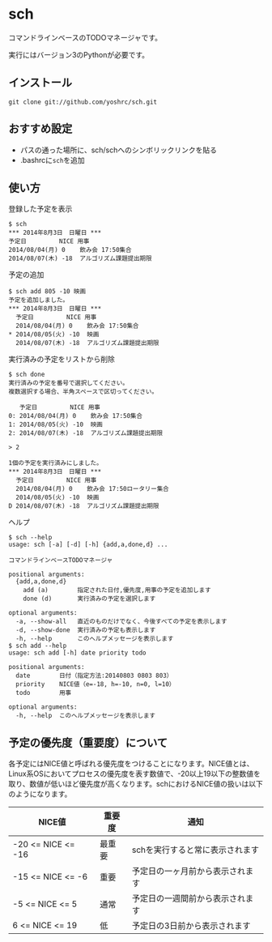 # sch

コマンドラインベースのTODOマネージャです。

実行にはバージョン3のPythonが必要です。

## インストール

    git clone git://github.com/yoshrc/sch.git

## おすすめ設定

- パスの通った場所に、sch/schへのシンボリックリンクを貼る
- .bashrcに`sch`を追加

## 使い方

登録した予定を表示

    $ sch
    *** 2014年8月3日　日曜日 ***
    予定日         NICE 用事
    2014/08/04(月) 0    飲み会 17:50集合
    2014/08/07(木) -18  アルゴリズム課題提出期限

予定の追加

    $ sch add 805 -10 映画
    予定を追加しました。
    *** 2014年8月3日　日曜日 ***
      予定日         NICE 用事
      2014/08/04(月) 0    飲み会 17:50集合
    * 2014/08/05(火) -10  映画
      2014/08/07(木) -18  アルゴリズム課題提出期限

実行済みの予定をリストから削除

    $ sch done
    実行済みの予定を番号で選択してください。
    複数選択する場合、半角スペースで区切ってください。

       予定日         NICE 用事
    0: 2014/08/04(月) 0    飲み会 17:50集合
    1: 2014/08/05(火) -10  映画
    2: 2014/08/07(木) -18  アルゴリズム課題提出期限

    > 2

    1個の予定を実行済みにしました。
    *** 2014年8月3日　日曜日 ***
      予定日         NICE 用事
      2014/08/04(月) 0    飲み会 17:50ロータリー集合
      2014/08/05(火) -10  映画
    D 2014/08/07(木) -18  アルゴリズム課題提出期限

ヘルプ

    $ sch --help
    usage: sch [-a] [-d] [-h] {add,a,done,d} ...

    コマンドラインベースTODOマネージャ

    positional arguments:
      {add,a,done,d}
        add (a)        指定された日付,優先度,用事の予定を追加します
        done (d)       実行済みの予定を選択します

    optional arguments:
      -a, --show-all   直近のものだけでなく、今後すべての予定を表示します
      -d, --show-done  実行済みの予定も表示します
      -h, --help       このヘルプメッセージを表示します
    $ sch add --help
    usage: sch add [-h] date priority todo

    positional arguments:
      date        日付（指定方法:20140803 0803 803）
      priority    NICE値（e=-18, h=-10, n=0, l=10）
      todo        用事

    optional arguments:
      -h, --help  このヘルプメッセージを表示します

## 予定の優先度（重要度）について

各予定にはNICE値と呼ばれる優先度をつけることになります。NICE値とは、Linux系OSにおいてプロセスの優先度を表す数値で、-20以上19以下の整数値を取り、数値が低いほど優先度が高くなります。schにおけるNICE値の扱いは以下のようになります。

| NICE値             | 重要度 | 通知                             |
| ------------------ | ------ | -------------------------------- |
| -20 <= NICE <= -16 | 最重要 | schを実行すると常に表示されます  |
| -15 <= NICE <= -6  | 重要   | 予定日の一ヶ月前から表示されます |
| -5 <= NICE <= 5    | 通常   | 予定日の一週間前から表示されます |
| 6 <= NICE <= 19    | 低     | 予定日の3日前から表示されます    |
